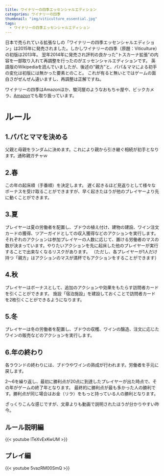 ```yaml
---
title: ワイナリーの四季エッセンシャルエディション
categories: ワイナリーの四季
thumbnail: "img/viticulture_essential.jpg"
tags:
  - ワイナリーの四季エッセンシャルエディション
---
```


日本で売られている拡張なしの「ワイナリーの四季エッセンシャルエディション」は2015年に発売されました。しかしワイナリーの四季（原題：Viticulture）の初版は2013年。
翌年2014年に発売され評判の良かった"トスカーナ拡張"の内容を一部取り入れて再調整を行ったのがエッセンシャルエディションです。
英語版のWikipediaを読んでいましたが、後述の"親方"と、パパ＆ママによる初手の変化は初版には無かった要素とのこと。
これが有ると無いとではゲームの面白さがぜんぜん違いますし、再調整は正解ですね。

ワイナリーの四季はAmazonほか、駿河屋のようなおもちゃ屋や、ビックカメラ、[Amazon](https://amzn.asia/d/dc4fEbb)でも取り扱っています。

# ルール

## 1.パパとママを決める
父親と母親をランダムに決めます。これにより親から引き継ぐ相続が初手となります。通称親ガチャｗ

## 2.春
この年の起床順（手番順）を決定します。
遅く起きるほど見返りとして様々なボーナスを受け取ることができますが、早く起きたほうが他のプレイヤーより先に動くことができます。

## 3.夏
プレイヤーは夏の労働者を配置し、ブドウの植え付け、建物の建設、ワイン注文カードの獲得、ツアーガイドとしての収入獲得などのアクションを実行します。
それぞれのアクションは参加プレイヤーの人数に応じて、置ける労働者のマスの数が決まっています。やりたいアクションを先に起床した他のプレイヤーが実行することで出来なくなるリスクがあります。
（ただし、各プレイヤーが1人だけ持つ「親方」はアクションのマスが満杯でもアクションをすることができます）

## 4.秋
プレイヤーはボーナスとして、追加のアクションや効果をもたらす訪問者カードを引くことができます。
施設「宿泊施設」を建設しておくことで訪問者カードを2枚引くことができるようになります。

## 5.冬
プレイヤーは冬の労働者を配置し、ブドウの収穫、ワインの醸造、注文に応じたワインの販売などのアクションを実行します。

## 6.年の終わり
各ラウンドの終わりには、ブドウやワインの熟成が行われます。労働者を手元に戻します。


2～6を繰り返し、最初に勝利点が20点に到達したプレイヤーが出た時点で、その年がゲームの終了年となります。
最終的に勝利点が最も多かった人の勝利です。勝利点が同じ場合はお金（リラ）をもっと持っている人の勝利となります。

ざっくりこんな感じですが、文章よりも動画で説明されたほうが分かりやすい昨今。

## ルール説明編

{{< youtube lTeXvExKwUM >}}

## プレイ編

{{< youtube 5vazRM00SmQ >}}
